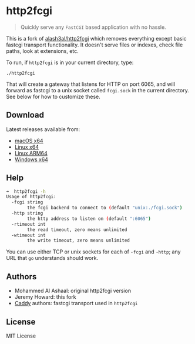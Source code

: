 # http2fcgi
> Quickly serve any `FastCGI` based application with no hassle.

This is a fork of [alash3al/http2fcgi](https://github.com/alash3al/http2fcgi) which removes everything except basic fastcgi transport functionality. It doesn't serve files or indexes, check file paths, look at extensions, etc.

To run, if `http2fcgi` is in your current directory, type:

`./http2fcgi`

That will create a gateway that listens for HTTP on port 6065, and will forward as fastcgi to a unix socket called `fcgi.sock` in the current directory. See below for how to customize these.

## Download

Latest releases available from:

- [macOS x64](https://github.com/fastai/http2fcgi/releases/latest/download/http2fcgi-darwin-amd64.tgz)
- [Linux x64](https://github.com/fastai/http2fcgi/releases/latest/download/http2fcgi-linux-amd64.tgz)
- [Linux ARM64](https://github.com/fastai/http2fcgi/releases/latest/download/http2fcgi-linux-rm64.tgz)
- [Windows x64](https://github.com/fastai/http2fcgi/releases/latest/download/http2fcgi-windows-amd64.tgz)

## Help

```bash
➜  http2fcgi -h
Usage of http2fcgi:
  -fcgi string
        the fcgi backend to connect to (default "unix:./fcgi.sock")
  -http string
        the http address to listen on (default ":6065")
  -rtimeout int
        the read timeout, zero means unlimited
  -wtimeout int
        the write timeout, zero means unlimited
```

You can use either TCP or unix sockets for each of `-fcgi` and `-http`; any URL that `go` understands should work.

## Authors
- Mohammed Al Ashaal: original http2fcgi version
- Jeremy Howard: this fork
- [Caddy](https://caddyserver.com) authors: fastcgi transport used in `http2fcgi`

## License

MIT License

